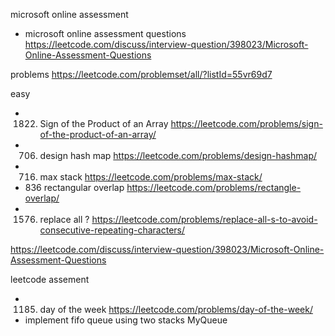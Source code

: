 microsoft online assessment




- microsoft online assessment questions
https://leetcode.com/discuss/interview-question/398023/Microsoft-Online-Assessment-Questions
  


problems
https://leetcode.com/problemset/all/?listId=55vr69d7

easy
- 1822. Sign of the Product of an Array
https://leetcode.com/problems/sign-of-the-product-of-an-array/
- 706. design hash map
https://leetcode.com/problems/design-hashmap/
- 716. max stack
https://leetcode.com/problems/max-stack/
- 836 rectangular overlap
https://leetcode.com/problems/rectangle-overlap/
- 1576. replace all ?
https://leetcode.com/problems/replace-all-s-to-avoid-consecutive-repeating-characters/



https://leetcode.com/discuss/interview-question/398023/Microsoft-Online-Assessment-Questions



leetcode assement
- 1185. day of the week
https://leetcode.com/problems/day-of-the-week/
- implement fifo queue using two stacks MyQueue
